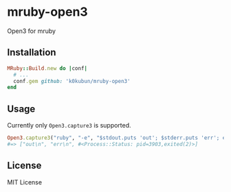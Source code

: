 # mruby-open3

Open3 for mruby

## Installation

```ruby
MRuby::Build.new do |conf|
  # ...
  conf.gem github: 'k0kubun/mruby-open3'
end
```

## Usage

Currently only `Open3.capture3` is supported.

```rb
Open3.capture3("ruby", "-e", "$stdout.puts 'out'; $stderr.puts 'err'; exit 2")
#=> ["out\n", "err\n", #<Process::Status: pid=3903,exited(2)>]
```

## License

MIT License
